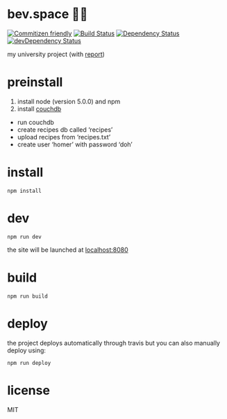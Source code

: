 # bev.space :beer::rocket:
[![Commitizen friendly](https://img.shields.io/badge/commitizen-friendly-brightgreen.svg)](http://commitizen.github.io/cz-cli/)
[![Build Status](https://travis-ci.org/zaccolley/bevspace.svg?branch=dev)](https://travis-ci.org/zaccolley/bevspace)
[![Dependency Status](https://david-dm.org/zaccolley/bevspace.svg)](https://david-dm.org/zaccolley/bevspace)
[![devDependency Status](https://david-dm.org/zaccolley/bevspace/dev-status.svg)](https://david-dm.org/zaccolley/bevspace#info=devDependencies)

my university project (with [report](https://github.com/zaccolley/bevspace/blob/dev/report.pdf))

# preinstall

1. install node (version 5.0.0) and npm
2. install [couchdb](https://couchdb.apache.org/)
  + run couchdb
  + create recipes db called ‘recipes’
  + upload recipes from ‘recipes.txt’
  + create user ‘homer’ with password ‘doh’

# install

```
npm install
```

# dev

```
npm run dev
```

the site will be launched at [localhost:8080](http://localhost:8080)

# build

```
npm run build
```

# deploy

the project deploys automatically through travis but you can also manually deploy using:

```
npm run deploy
```

# license

MIT
